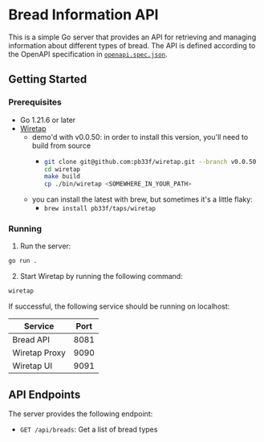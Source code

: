 # Bread Information API

This is a simple Go server that provides an API for retrieving and managing information about different types of bread. The API is defined according to the OpenAPI specification in [`openapi.spec.json`](openapi.spec.json).

## Getting Started

### Prerequisites

- Go 1.21.6 or later
- [Wiretap](https://github.com/pb33f/wiretap)
  - demo'd with v0.0.50: in order to install this version, you'll need to build from source
    - ```sh
      git clone git@github.com:pb33f/wiretap.git --branch v0.0.50
      cd wiretap
      make build
      cp ./bin/wiretap <SOMEWHERE_IN_YOUR_PATH>
      ```
  - you can install the latest with brew, but sometimes it's a little flaky:
    - `brew install pb33f/taps/wiretap`

### Running

1. Run the server:

```sh
go run .
```

2. Start Wiretap by running the following command:

```sh
wiretap
```

If successful, the following service should be running on localhost:

| Service       | Port |
| ------------- | ---- |
| Bread API     | 8081 |
| Wiretap Proxy | 9090 |
| Wiretap UI    | 9091 |

## API Endpoints

The server provides the following endpoint:

- `GET /api/breads`: Get a list of bread types
